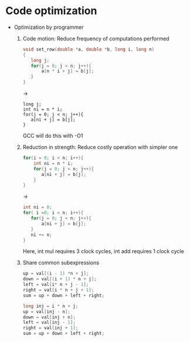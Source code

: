 # Code optimization

- Optimization by programmer

  1. Code motion: Reduce frequency of computations performed

     ```c
     void set_row(double *a, double *b, long i, long n)
     {
     	long j;
     	for(j = 0; j < n; j++){
     		a[n * i + j] = b[j];
     	}
     }
     ```

     ->

     ```
     long j;
     int ni = n * i;
     for(j = 0; j < n; j++){
     	a[ni + j] = b[j];
     }
     ```

     GCC will do this with -O1

  2. Reduction in strength: Reduce costly operation with simpler one

     ```c
     for(i = 0; i < n; i++){
     	 int ni = n * i;
     	 for(j = 0; j < n; j++){
     	 	a[ni + j] = b[j];
     	 }
     }
     ```

     ->

     ```c
     int ni = 0;
     for( i =0; i < n; i++){
     	for(j = 0; j < n; j++){
     		a[ni + j] = b[j];
     	}
     	ni += n;
     }
     ```

     Here, int mul requires 3 clock cycles, int add requires 1 clock cycle

  3. Share common subexpressions

     ```c
     up = val[(i - 1) *n + j];
     down = val[(i + 1) * n + j];
     left = val[i* n + j - 1];
     right = val[i * n + j + 1];
     sum = up + down + left + right;
     ```

     ```c
     long inj = i * n + j;
     up = val[inj - n];
     down = val[inj + n];
     left = val[inj - 1];
     right = val[inj + 1];
     sum = up + down + left + right;
     ```

     